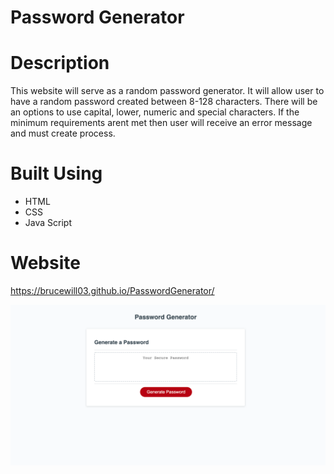 # Password Generator

# Description

This website will serve as a random password generator. It will allow user to have a random password created between 8-128 characters. There will be an options to use capital, lower, numeric and special characters. If the minimum requirements arent met then user will receive an error message and must create process. 

# Built Using
* HTML
* CSS
* Java Script

# Website 
https://brucewill03.github.io/PasswordGenerator/

![ScreenShot5](https://github.com/brucewill03/PasswordGenerator/raw/main/Images/ScreenShot5.png)
